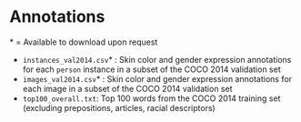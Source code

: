 # Annotations
\* = Available to download upon request
* ```instances_val2014.csv```* : Skin color and gender expression annotations for each ```person``` instance in a subset of the COCO 2014 validation set 
* ```images_val2014.csv```* : Skin color and gender expression annotations for each image in a subset of the COCO 2014 validation set 
* ```top100_overall.txt```: Top 100 words from the COCO 2014 training set (excluding prepositions, articles, racial descriptors)
